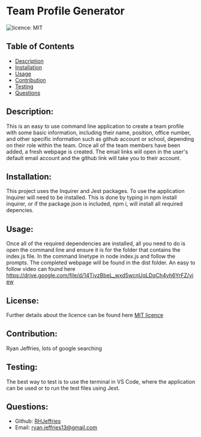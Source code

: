 # Team Profile Generator
  
  ![licence: MIT](https://img.shields.io/badge/license-MIT-pink)

  ## Table of Contents 
  - [Description](#description)
  - [Installation](#installation)
  - [Usage](#usage)
  - [Contribution](#contribution)
  - [Testing](#testing)
  - [Questions](#questions)
  
  ## Description:
  This is an easy to use command line application to create a team profile with some basic information, including their name, position, office number, and other specific information such as github account or school, depending on their role within the team. Once all of the team members have been added, a fresh webpage is created. The email links will open in the user's default email account and the github link will take you to their account. 
  
  ## Installation:
  This project uses the Inquirer and Jest packages. To use the application Inquirer will need to be installed. This is done by typing in npm install inquirer, or if the package.json is included, npm i, will install all required depencies. 
  
  ## Usage:
  Once all of the required dependencies are installed, all you need to do is open the command line and ensure it is for the folder that contains the index.js file. In the command linetype in node index.js and follow the prompts. The completed webpage will be found in the dist folder. 
  An easy to follow video can found here https://drive.google.com/file/d/14TivzBbeL_wxd5wcnUqLDqCh4vh6YrFZ/view
  
  ## License:
  Further details about the licence can be found here [MIT licence](https://opensource.org/licenses/MIT)
  
  ## Contribution:
  Ryan Jeffries, lots of google searching
  
  ## Testing:
  The best way to test is to use the terminal in VS Code, where the application can be used or to run the test files using Jest. 
  
  ## Questions:
  - Github: [RHJeffries](https://github.com/RHJeffries)
  - Email: [ryan.jeffries13@gmail.com](mailto:ryan.jeffries13@gmail.com) 